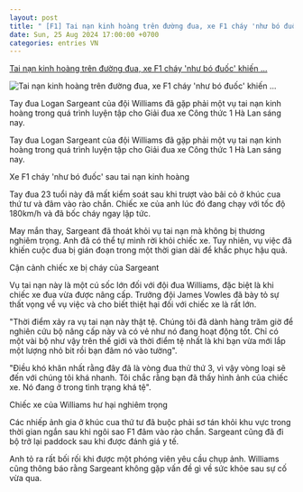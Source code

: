 ```yaml
---
layout: post
title: " [F1] Tai nạn kinh hoàng trên đường đua, xe F1 cháy 'như bó đuốc' khiến ..."
date: Sun, 25 Aug 2024 17:00:00 +0700
categories: entries VN
---
```

[Tai nạn kinh hoàng trên đường đua, xe F1 cháy 'như bó đuốc' khiến ...](https://thethaovanhoa.vn/tai-nan-kinh-hoang-tren-duong-dua-xe-f1-chay-nhu-bo-duoc-khien-doan-quay-phim-phai-chay-tan-loan-20240825153132459.htm)

![Tai nạn kinh hoàng trên đường đua, xe F1 cháy 'như bó đuốc' khiến ...](https://thethaovanhoa.mediacdn.vn/thumb_w/1200/372676912336973824/2024/8/25/logan-sargeant-williams-fw46-c-17245746112291846062119-69-0-593-1000-crop-1724574622902205060319.jpg)

Tay đua Logan Sargeant của đội Williams đã gặp phải một vụ tai nạn kinh hoàng trong quá trình luyện tập cho Giải đua xe Công thức 1 Hà Lan sáng nay.

Tay đua Logan Sargeant của đội Williams đã gặp phải một vụ tai nạn kinh hoàng trong quá trình luyện tập cho Giải đua xe Công thức 1 Hà Lan sáng nay.

Xe F1 cháy 'như bó đuốc' sau tai nạn kinh hoàng

Tay đua 23 tuổi này đã mất kiểm soát sau khi trượt vào bãi cỏ ở khúc cua thứ tư và đâm vào rào chắn. Chiếc xe của anh lúc đó đang chạy với tốc độ 180km/h và đã bốc cháy ngay lập tức.

May mắn thay, Sargeant đã thoát khỏi vụ tai nạn mà không bị thương nghiêm trọng. Anh đã có thể tự mình rời khỏi chiếc xe. Tuy nhiên, vụ việc đã khiến cuộc đua bị gián đoạn trong một thời gian dài để khắc phục hậu quả.

Cận cảnh chiếc xe bị cháy của Sargeant

Vụ tai nạn này là một cú sốc lớn đối với đội đua Williams, đặc biệt là khi chiếc xe đua vừa được nâng cấp. Trưởng đội James Vowles đã bày tỏ sự thất vọng về vụ việc và cho biết thiệt hại đối với chiếc xe là rất lớn.

"Thời điểm xảy ra vụ tai nạn này thật tệ. Chúng tôi đã dành hàng trăm giờ để nghiên cứu bộ nâng cấp này và có vẻ như nó đang hoạt động tốt. Chỉ có một vài bộ như vậy trên thế giới và thời điểm tệ nhất là khi bạn vừa mới lắp một lượng nhỏ bit rồi bạn đâm nó vào tường".

"Điều khó khăn nhất rằng đây đã là vòng đua thử thứ 3, vì vậy vòng loại sẽ đến với chúng tôi khá nhanh. Tôi chắc rằng bạn đã thấy hình ảnh của chiếc xe. Nó đang ở trong tình trạng khá tệ".

Chiếc xe của Williams hư hại nghiêm trọng

Các nhiếp ảnh gia ở khúc cua thứ tư đã buộc phải sơ tán khỏi khu vực trong thời gian ngắn sau khi ngôi sao F1 đâm vào rào chắn. Sargeant cũng đã đi bộ trở lại paddock sau khi được đánh giá y tế.

Anh tỏ ra rất bối rối khi được một phóng viên yêu cầu chụp ảnh. Williams cũng thông báo rằng Sargeant không gặp vấn đề gì về sức khỏe sau sự cố vừa qua.

